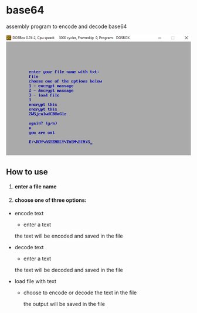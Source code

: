 # base64
assembly program to encode and decode base64

![alt text](https://github.com/bady0059/base64/blob/main/photos/program.png?raw=true)

## How to use

1. #### enter a file name
2. #### choose one of three options: 


* encode text 
    - enter a text 
    
    the text will be encoded and saved in the file
* decode text 
     - enter a text 
     
    the text will be decoded and saved in the file
* load file with text
  - choose to encode or decode the text in the file
  
    the output will be saved in the file
 
